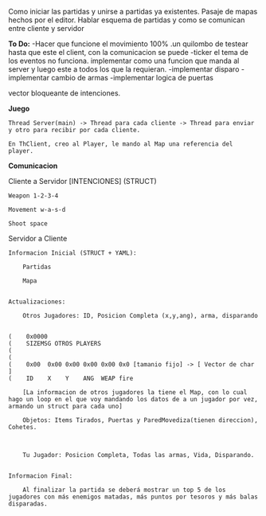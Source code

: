 Como iniciar las partidas y unirse a partidas ya existentes.
Pasaje de mapas hechos por el editor.
Hablar esquema de partidas y como se comunican entre cliente y servidor

**To Do:**
    -Hacer que funcione el movimiento 100%
        .un quilombo de testear hasta que este el client, con la comunicacion se puede
    -ticker
        el tema de los eventos no funciona. implementar como una funcion que manda al server y luego este a todos los que la requieran. 
    -implementar disparo
    -implementar cambio de armas
    -implementar logica de puertas
    


vector bloqueante de intenciones. 

**Juego**

    Thread Server(main) -> Thread para cada cliente -> Thread para enviar y otro para recibir por cada cliente.

    En ThClient, creo al Player, le mando al Map una referencia del player.


**Comunicacion**

Cliente a Servidor [INTENCIONES] (STRUCT)

    Weapon 1-2-3-4

    Movement w-a-s-d

    Shoot space


Servidor a Cliente

    Informacion Inicial (STRUCT + YAML):

        Partidas

        Mapa


    Actualizaciones:

        Otros Jugadores: ID, Posicion Completa (x,y,ang), arma, disparando


    (    0x0000  
    (    SIZEMSG OTROS PLAYERS
    (
    (
    (    0x00  0x00 0x00 0x00 0x00 0x0 [tamanio fijo] -> [ Vector de char ]
    (    ID    X    Y    ANG  WEAP fire

        [La informacion de otros jugadores la tiene el Map, con lo cual hago un loop en el que voy mandando los datos de a un jugador por vez, armando un struct para cada uno]

        Objetos: Items Tirados, Puertas y ParedMovediza(tienen direccion), Cohetes.



        Tu Jugador: Posicion Completa, Todas las armas, Vida, Disparando.


    Informacion Final:

        Al finalizar la partida se deberá mostrar un top 5 de los jugadores con más enemigos matadas, más puntos por tesoros y más balas disparadas.
